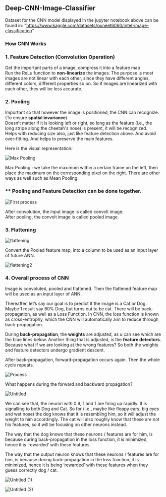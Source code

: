 ## Deep-CNN-Image-Classifier

Dataset for the CNN model displayed in the jupyter notebook above can be found in: "https://www.kaggle.com/datasets/puneet6060/intel-image-classification" 

### How CNN Works 

### 1. Feature Detection (Convolution Operation)
Get the important parts of a image, compress it into a feature map
<br>
Run the ReLu function to **non-linearize** the images. The purpose is most images are not linear with each other, since they have different angles, different colors, different properties so on. So if images are linearized with each other, they will be less accurate.

### 2. Pooling
Important so that however the image is positioned, the CNN can recognize. (To ensure **spatial invariance**) <br>
Doesn’t matter if it is looking left or right, so long as the feature (i.e., the long stripe along the cheetah's nose) is present, it will be recognized. <br>
Helps with reducing size also, just like feature detection above. And avoid over-fitting. And helps to preserve the main features. <br>

Here is the visual representation: <br>

![Max Pooling](https://github.com/chingjie98/Deep-CNN-Image-Classifier/assets/35895182/e9ff2476-ff6a-4b4f-8e67-80a9b66cf0e9) <br>

Max Pooling : we take the maximum within a certain frame on the left, then place the maximum on the corresponding pixel on the right. There are other ways as well such as Mean Pooling. 

### ** Pooling and Feature Detection can be done together. 

![First process](https://github.com/chingjie98/Deep-CNN-Image-Classifier/assets/35895182/d5ee2c54-7ffb-4a1b-bb20-ed57b902b40c) <br>

After convolution, the input image is called convolt image. <br>
After pooling, the convolt image is called pooled image.<br>

### 3. Flattening

![flattening](https://github.com/chingjie98/Deep-CNN-Image-Classifier/assets/35895182/1b89308d-1da8-4422-bab7-3ffb46972a84)

Convert the Pooled feature map, into a column to be used as an input layer of future ANN. 

![flattening2](https://github.com/chingjie98/Deep-CNN-Image-Classifier/assets/35895182/cb184a8c-60b3-4944-9698-297a0e45648a)

### 4. Overall process of CNN

Image is convoluted, pooled and flattened. Then the flattened feature map will be used as an input layer of ANN. 

Thereafter, let’s say our goal is to predict if the image is a Cat or Dog. Maybe 1 result say 80% Dog, but turns out to be cat. There will be back-propagation, as well as a Loss Function. In CNN, the loss function is known as cross-entrophy, which the CNN will automatically aim to reduce through back-propagation. 

During **back-propagation**, the **weights** are adjusted, as u can see which are the blue lines below. Another thing that is adjusted, is the **feature detectors**. Because what if we are looking at the wrong features? So both the weights and feature detectors undergo gradient descent. 

After back-propagation, forward-propagation occurs again. Then the whole cycle repeats.

![Process](https://github.com/chingjie98/Deep-CNN-Image-Classifier/assets/35895182/a0053a42-2e1d-4084-8d37-80ba676103c5)

What happens during the forward and backward propagation?

![Untitled](https://github.com/chingjie98/Deep-CNN-Image-Classifier/assets/35895182/63616069-25c6-4912-804b-95140795e578)

We can see that, the neuron with 0.9, 1 and 1 are firing up rapidly. It is signalling to both Dog and Cat. So for (i.e., maybe like floppy ears, big eyes and wet nose) the dog knows that it is resembling him, so it will adjust the weight to him accordingly. The cat will also roughly know that these are not his features, so it will be focusing on other neurons instead. 

The way that the dog knows that these neurons / features are for him, is because during back-propagation in the loss function, it is minimized, hence it is ‘rewarded’ with these features. 

The way that the output neuron knows that these neurons / features are for him, is because during back-propagation in the loss function, it is minimized, hence it is being ‘rewarded’ with these features when they guess correctly dog / cat.

![Untitled (1)](https://github.com/chingjie98/Deep-CNN-Image-Classifier/assets/35895182/321123de-bf9d-4b34-8b72-4950cf134afb)

![Untitled (2)](https://github.com/chingjie98/Deep-CNN-Image-Classifier/assets/35895182/3fa132be-971e-4b2f-8ed4-e3396fbdcf7e)
